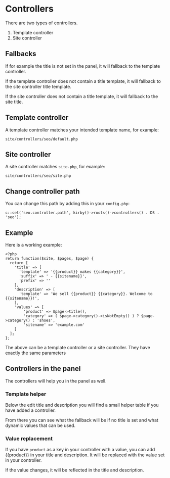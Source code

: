 # Controllers

There are two types of controllers.

1. Template controller
2. Site controller

## Fallbacks

If for example the title is not set in the panel, it will fallback to the template controller.

If the template controller does not contain a title template, it will fallback to the site controller title template.

If the site controller does not contain a title template, it will fallback to the site title.

## Template controller

A template controller matches your intended template name, for example:

```
site/controllers/seo/default.php
```

## Site controller

A site controller matches `site.php`, for example:

```
site/controllers/seo/site.php
```

## Change controller path

You can change this path by adding this in your `config.php`:

```
c::set('seo.controller.path', kirby()->roots()->controllers() . DS . 'seo');
```

## Example

Here is a working example:

```
<?php
return function($site, $pages, $page) {
  return [
    'title' => [
      'template' => '{{product}} makes {{category}}',
      'suffix' => ' - {{sitename}}',
      'prefix' => ''
    ],
    'description' => [
      'template' => 'We sell {{product}} {{category}}. Welcome to {{sitename}}!',
    ],
    'values' => [
        'product' => $page->title(),
        'category' => ( $page->category()->isNotEmpty() ) ? $page->category() : 'shoes',
        'sitename' => 'example.com'
    ]
  ];
};
```

The above can be a template controller or a site controller. They have exactly the same parameters

## Controllers in the panel

The controllers will help you in the panel as well.

### Template helper

Below the edit title and description you will find a small helper table if you have added a controller.

From there you can see what the fallback will be if no title is set and what dynamic values that can be used.

### Value replacement

If you have `product` as a key in your controller with a value, you can add {{product}} in your title and description. It will be replaced with the value set in your controller.

If the value changes, it will be reflected in the title and description.